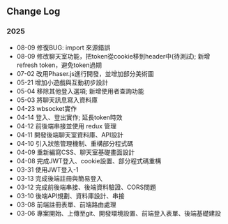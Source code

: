 ## Change Log
### 2025
 - 08-09 修復BUG: import 來源錯誤
 - 08-09 修改聊天室功能，把token從cookie移到header中(待測試); 新增refresh token，避免token過期
 - 07-02 改用Phaser.js進行開發，並增加部分美術圖
 - 05-21 增加小遊戲與互動初步設計
 - 05-04 移除其他登入選項; 新增使用者查詢功能
 - 05-03 將聊天訊息寫入資料庫
 - 04-23 wbsocket實作
 - 04-14 登入、登出實作; 延長token時效
 - 04-12 前後端串接並使用 redux 管理
 - 04-11 開發後端聊天室資料庫、API設計
 - 04-10 引入狀態管理機制、重構部分程式碼
 - 04-09 重新編寫CSS、聊天室基礎畫面設計
 - 04-08 完成JWT登入、cookie設置、部分程式碼重構
 - 03-31 使用JWT登入-1
 - 03-13 完成後端註冊與簡易登入
 - 03-12 完成前後端串接、後端資料驗證、CORS問題
 - 03-10 後端API規劃、資料庫設計、串接
 - 03-08 前端註冊表單、前端路由處理
 - 03-06 專案開始、上傳至git、開發環境設置、前端登入表單、後端基礎建設